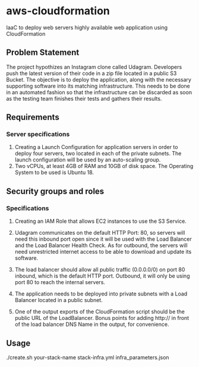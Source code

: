 # aws-cloudformation
IaaC to deploy web servers  highly available web application using CloudFormation

## Problem Statement
The project hypothizes an Instagram clone called Udagram. Developers push the latest version of their code in a zip file located in a public S3 Bucket.
The objective is to deploy the application, along with the necessary supporting software into its matching infrastructure. This needs to be done in an automated fashion so that the infrastructure can be discarded as soon as the testing team finishes their tests and gathers their results.

## Requirements
### Server specifications
1. Creating a Launch Configuration for application servers in order to deploy four servers, two located in each of the private subnets. The launch configuration will be used by an auto-scaling group.
2. Two vCPUs, at least 4GB of RAM and 10GB of disk space. The Operating System to be used is Ubuntu 18. 

## Security groups and roles
### Specifications
1. Creating an IAM Role that allows EC2 instances to use the S3 Service.
2. Udagram communicates on the default HTTP Port: 80, so servers will need this inbound port open since it will be used with the Load Balancer and the Load Balancer Health Check. As for outbound, the servers will need unrestricted internet access to be able to download and update its software.
3. The load balancer should allow all public traffic (0.0.0.0/0) on port 80 inbound, which is the default HTTP port. Outbound, it will only be using port 80 to reach the internal servers.

4. The application needs to be deployed into private subnets with a Load Balancer located in a public subnet.
5. One of the output exports of the CloudFormation script should be the public URL of the LoadBalancer. Bonus points for adding http:// in front of the load balancer DNS Name in the output, for convenience.

## Usage
./create.sh your-stack-name stack-infra.yml infra_parameters.json
